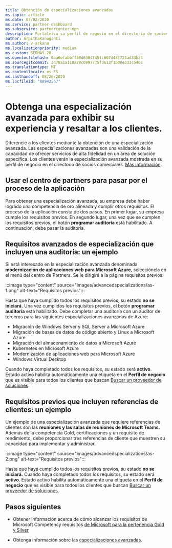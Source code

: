 ```yaml
---
title: Obtención de especializaciones avanzadas
ms.topic: article
ms.date: 07/02/2020
ms.service: partner-dashboard
ms.subservice: partnercenter-mpn
description: Fortalezca su perfil de negocio en el directorio de socios comerciales. Obtenga información sobre cómo obtener especializaciones avanzadas junto con sus competencias Gold o Silver.
author: ArpithaKanuganti
ms.author: v-arkanu
ms.localizationpriority: medium
ms.custom: SEOMAY.20
ms.openlocfilehash: 0aa6efabbff39d63847451c667d48f723ad33b24
ms.sourcegitcommit: 2d78a1a110a78c0997775f3613f1b08e333c546c
ms.translationtype: MT
ms.contentlocale: es-ES
ms.lasthandoff: 08/26/2020
ms.locfileid: "88942567"
---
```

# <a name="earn-an-advanced-specialization-to-showcase-expertise-and-stand-out-to-customers"></a>Obtenga una especialización avanzada para exhibir su experiencia y resaltar a los clientes. 

Diferencie a los clientes mediante la obtención de una especialización avanzada. Las especializaciones avanzadas son una validación de la capacidad de ofrecer servicios de alta fidelidad en un área de solución específica. Los clientes verán la especialización avanzada mostrada en su perfil de negocio en el directorio de socios comerciales. [Más información](https://partner.microsoft.com/membership/advanced-specialization).

## <a name="use-partner-center-to-move-through-the-application-process"></a>Usar el centro de partners para pasar por el proceso de la aplicación

Para obtener una especialización avanzada, su empresa debe haber logrado una competencia de oro alineada y cumplir otros requisitos. El proceso de la aplicación consta de dos pasos. En primer lugar, su empresa cumple los requisitos previos. En segundo lugar, una vez que se cumplen los requisitos previos, el botón **programar auditoría** está habilitado. A continuación, debe pasar la auditoría. 

## <a name="advanced-specialization-requirements-that-include-an-audit-an-example"></a>Requisitos avanzados de especialización que incluyen una auditoría: un ejemplo

Si está interesado en la especialización avanzada denominada **modernización de aplicaciones web para Microsoft Azure**, selecciónela en el menú del centro de Partners. Se le dirigirá a la página requisitos previos.

:::image type="content" source="images/advancedspecializations/as-1.png" alt-text="Requisitos previos":::


Hasta que haya cumplido todos los requisitos previos, su estado **no se iniciará.** Una vez cumplidos los requisitos previos, el botón **programar auditoría** está habilitado. Debe completar una auditoría con un auditor de terceros para las siguientes especializaciones avanzadas de Azure:
 
- Migración de Windows Server y SQL Server a Microsoft Azure
- Migración de bases de datos de código abierto y Linux a Microsoft Azure
- Migración del almacenamiento de datos a Microsoft Azure
- Kubernetes en Microsoft Azure
- Modernización de aplicaciones web para Microsoft Azure
- Windows Virtual Desktop


Cuando haya completado todos los requisitos, su estado será **activo**. Estado activo habilita automáticamente una etiqueta en el **Perfil de negocio** que es visible para todos los clientes que buscan [Buscar un proveedor de soluciones](https://www.microsoft.com/solution-providers/home).

## <a name="prerequisites-that-include-customer-references-an-example"></a>Requisitos previos que incluyen referencias de clientes: un ejemplo

Un ejemplo de una especialización avanzada que requiere referencias de clientes son las **reuniones y las salas de reuniones de Microsoft Teams**. Además de la competencia Gold, certificaciones y un requisito de rendimiento, debe proporcionar tres referencias de cliente que muestren su capacidad para implementar y administrar.

:::image type="content" source="images/advancedspecializations/as-2.png" alt-text="Requisitos previos":::

Hasta que haya cumplido todos los requisitos previos, su estado **no se iniciará.** Cuando haya completado todos los requisitos, su estado será **activo**. Estado activo habilita automáticamente una etiqueta en el **Perfil de negocio** que es visible para todos los clientes que buscan [Buscar un proveedor de soluciones](https://www.microsoft.com/solution-providers/home).

## <a name="next-steps"></a>Pasos siguientes

- Obtener información acerca de cómo alcanzar los requisitos de Microsoft Competency requisitos [de Microsoft para la pertenencia Gold y Silver](learn-about-competencies.md)

- Obtenga información sobre las [especializaciones avanzadas](https://partner.microsoft.com/membership/advanced-specialization).
